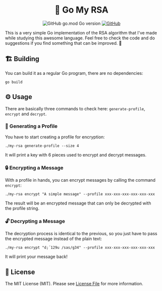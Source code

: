 <h1 align="center">🔐 Go My RSA</h1>

<p align="center"><img alt="GitHub go.mod Go version" src="https://img.shields.io/github/go-mod/go-version/lucasdotdev/go-my-rsa">
  <a href="blob/master/LICENSE"><img alt="GitHub" src="https://img.shields.io/github/license/lucasdotdev/go-my-rsa"></a></p>

This is a very simple Go implementation of the RSA algorithm that I've made while studying this awesome language. Feel free to check the code and do suggestions if you find something that can be improved. 🤘

## 🏗️ Building

You can build it as a regular Go program, there are no dependencies:

```shell
go build
```

## ⚙️ Usage

There are basically three commands to check here: `generate-profile`, `encrypt` and `decrypt`.

### 🔑 Generating a Profile

You have to start creating a profile for encryption:

```
./my-rsa generate-profile --size 4
```

It will print a key with 6 pieces used to encrypt and decrypt messages.

### 🔒 Encrypting a Message

With a profile in hands, you can encrypt messages by calling the command `encrypt`:

```
./my-rsa encrypt "A simple message" --profile xxx-xxx-xxx-xxx-xxx-xxx
```

The result will be an encrypted message that can only be decrypted with the profile string.

### 🔓 Decrypting a Message

The decryption process is identical to the previous, so you just have to pass the encrypted message instead of the plain text:

```
./my-rsa encrypt "d;´129u /sas/g34" --profile xxx-xxx-xxx-xxx-xxx-xxx
```

It will print your message back!

## 📃 License

The MIT License (MIT). Please see [License File](LICENSE.md) for more information.
